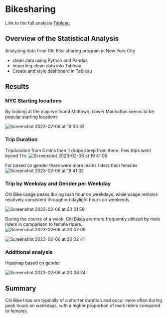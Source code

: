 # Bikesharing

Link to the full analysis [Tableau](https://public.tableau.com/app/profile/yash.b6476/viz/NYCCitiBikeSharing_16756479475740/TopStartingLocations)

## Overview of the Statistical Analysis
Analyzing data from Citi Bike sharing program in New York City
- clean data using Python and Pandas
- Importing clean data into Tableau
- Create and style dashboard in Tableau

## Results
### NYC Starting locaitons
By looking at the map we found Midtown, Lower Manhattan seems to be popular starting locations

![Screenshot 2023-02-06 at 19 33 32](https://user-images.githubusercontent.com/112133209/217142265-3d27cf49-ab72-418c-8b96-e433f860803b.png)

### Trip Duration 

Tripduration from 5 mins then it drops steep from there. Few trips went byond 1 hr. 
![Screenshot 2023-02-06 at 19 41 05](https://user-images.githubusercontent.com/112133209/217143851-6e018eba-d878-46ec-b96e-228dffda42b0.png)

For based on gender there were more males riders than females
![Screenshot 2023-02-06 at 19 41 32](https://user-images.githubusercontent.com/112133209/217143874-eaf84486-e217-4cf1-b1af-40d99f047081.png)

### Trip by Weekday and Gender per Weekday
Citi Bike usage peaks during rush hour on weekdays, while usage remains relatively consistent throughout daylight hours on weekends.

![Screenshot 2023-02-06 at 20 01 59](https://user-images.githubusercontent.com/112133209/217145279-2df5803b-4324-4183-b0dc-ab70e97139cd.png)

During the course of a week, Citi Bikes are more frequently utilized by male riders in comparison to female riders.
![Screenshot 2023-02-06 at 20 02 09](https://user-images.githubusercontent.com/112133209/217145458-322dea03-dace-4c8b-9ae3-5904d9b41fae.png)

![Screenshot 2023-02-06 at 20 02 41](https://user-images.githubusercontent.com/112133209/217145483-7b95e09f-a4c0-40ce-a349-7e5e29fbae8f.png)

### Additional analysis 
Heatmap based on gender 

![Screenshot 2023-02-06 at 20 08 24](https://user-images.githubusercontent.com/112133209/217146060-d46283d7-3fa0-416a-982f-91ee27353b9c.png)

## Summary

Citi Bike trips are typically of a shorter duration and occur more often during peak hours on weekdays, with a higher proportion of male riders compared to females.
